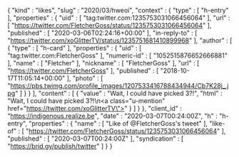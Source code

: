 {
  "kind" : "likes",
  "slug" : "2020/03/hweoi",
  "context" : {
    "type" : [ "h-entry" ],
    "properties" : {
      "uid" : [ "tag:twitter.com:1235753031066456064" ],
      "url" : [ "https://twitter.com/FletcherGoss/status/1235753031066456064" ],
      "published" : [ "2020-03-06T02:24:16+00:00" ],
      "in-reply-to" : [ "https://twitter.com/xoGlitterTV/status/1235751681410899968" ],
      "author" : [ {
        "type" : [ "h-card" ],
        "properties" : {
          "uid" : [ "tag:twitter.com:FletcherGoss" ],
          "numeric-id" : [ "1052515876652666881" ],
          "name" : [ "Fletcher" ],
          "nickname" : [ "FletcherGoss" ],
          "url" : [ "https://twitter.com/FletcherGoss" ],
          "published" : [ "2018-10-17T11:05:14+00:00" ],
          "photo" : [ "https://pbs.twimg.com/profile_images/1207533416788434944/Cb7K28j_.jpg" ]
        }
      } ],
      "content" : [ {
        "value" : "Wait, I could have picked 3?!",
        "html" : "Wait, I could have picked 3?!\n<a class=\"u-mention\" href=\"https://twitter.com/xoGlitterTV\"></a>"
      } ]
    }
  },
  "client_id" : "https://indigenous.realize.be",
  "date" : "2020-03-07T00:24:00Z",
  "h" : "h-entry",
  "properties" : {
    "name" : [ "Like of @FletcherGoss's tweet" ],
    "like-of" : [ "https://twitter.com/FletcherGoss/status/1235753031066456064" ],
    "published" : [ "2020-03-07T00:24:00Z" ],
    "syndication" : [ "https://brid.gy/publish/twitter" ]
  }
}
